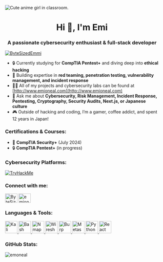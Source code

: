 <picture>
  <source media="(prefers-color-scheme: dark)" srcset="https://i.pinimg.com/originals/15/a0/66/15a06641c2e0dcb634ad05305678995b.png">
  <source media="(prefers-color-scheme: light)" srcset="https://i.pinimg.com/originals/15/a0/66/15a06641c2e0dcb634ad05305678995b.png">
  <img alt="Cute anime girl in classroom." src="https://i.pinimg.com/originals/15/a0/66/15a06641c2e0dcb634ad05305678995b.png">
</picture>

<h1 align="center">Hi 👋, I'm Emi</h1>
<h3 align="center">A passionate cybersecurity enthusiast & full-stack developer</h3>

<p align="left"> <a href="https://twitter.com/ByteSizedEmmi" target="blank"><img src="https://img.shields.io/twitter/follow/ByteSizedEmmi?logo=twitter&style=for-the-badge" alt="ByteSizedEmmi" /></a> </p>

- 🔒 Currently studying for **CompTIA Pentest+** and diving deep into **ethical hacking**
- 🌱 Building expertise in **red teaming, penetration testing, vulnerability management, and incident response**
- 👨‍💻 All of my projects and cybersecurity labs can be found at [http://www.emioneal.com](http://www.emioneal.com)
- 💬 Ask me about **Cybersecurity, Risk Management, Incident Response, Pentesting, Cryptography, Security Audits, Next.js, or Japanese culture**
- 🎮 Outside of hacking and coding, I’m a gamer, coffee addict, and spent 12 years in Japan!

<h3 align="left">Certifications & Courses:</h3>
<p>
  <ul>
    <li>🔐 <strong>CompTIA Security+</strong> (July 2024)</li>
    <li>🔒 <strong>CompTIA Pentest+</strong> (in progress)</li>
  </ul>
</p>

<h3 align="left">Cybersecurity Platforms:</h3>
<p align="left">
  <a href="https://www.tryhackme.com/p/emmioneal" target="_blank"><img src="https://tryhackme-badges.s3.amazonaws.com/emmioneal.png" alt="TryHackMe" /></a>
</p>

<h3 align="left">Connect with me:</h3>
<p align="left">
<a href="https://twitter.com/ByteSizedEmmi" target="blank"><img align="center" src="https://raw.githubusercontent.com/rahuldkjain/github-profile-readme-generator/master/src/images/icons/Social/twitter.svg" alt="ByteSizedEmmi" height="30" width="40" /></a>
<a href="https://linkedin.com/in/emioneal" target="blank"><img align="center" src="https://raw.githubusercontent.com/rahuldkjain/github-profile-readme-generator/master/src/images/icons/Social/linked-in-alt.svg" alt="emioneal" height="30" width="40" /></a>
</p>

<h3 align="left">Languages & Tools:</h3>
<p align="left">
  <a href="https://www.kali.org" target="_blank" rel="noreferrer"> <img src="https://img.icons8.com/color/48/000000/kali-linux.png" alt="Kali Linux" width="40" height="40"/> </a>
  <a href="https://www.gnu.org/software/bash/" target="_blank" rel="noreferrer"> <img src="https://img.icons8.com/color/48/000000/bash.png" alt="Bash" width="40" height="40"/> </a>
  <a href="https://nmap.org/" target="_blank" rel="noreferrer"> <img src="https://img.icons8.com/color/48/000000/nmap.png" alt="Nmap" width="40" height="40"/> </a>
  <a href="https://www.wireshark.org/" target="_blank" rel="noreferrer"> <img src="https://img.icons8.com/ios/50/000000/wireshark.png" alt="Wireshark" width="40" height="40"/> </a>
  <a href="https://portswigger.net/burp" target="_blank" rel="noreferrer"> <img src="https://img.icons8.com/ios/50/000000/burp-suite.png" alt="Burp Suite" width="40" height="40"/> </a>
  <a href="https://www.metasploit.com/" target="_blank" rel="noreferrer"> <img src="https://img.icons8.com/color/48/000000/metasploit.png" alt="Metasploit" width="40" height="40"/> </a>
  <a href="https://www.python.org/" target="_blank" rel="noreferrer"> <img src="https://img.icons8.com/ios/50/000000/python.png" alt="Python" width="40" height="40"/> </a>
  <a href="https://reactjs.org/" target="_blank" rel="noreferrer"> <img src="https://img.icons8.com/ios/50/000000/react-native.png" alt="React" width="40" height="40"/> </a>
</p>


<h3 align="left">GitHub Stats:</h3>
<p><img align="left" src="https://github-readme-stats.vercel.app/api/top-langs?username=emoneal&show_icons=true&theme=tokyonight&locale=en&layout=compact" alt="emoneal" /></p>
